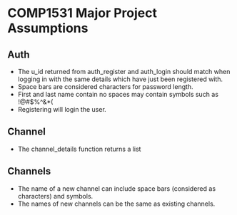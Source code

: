 # COMP1531 Major Project Assumptions

## Auth
* The u_id returned from auth_register and auth_login should match when logging in with the same details which have just been registered with.
* Space bars are considered characters for password length.
* First and last name contain no spaces may contain symbols such as !@#$%^&*(
* Registering will login the user.

## Channel
* The channel_details function returns a list

## Channels
* The name of a new channel can include space bars (considered as characters) and symbols.
* The names of new channels can be the same as existing channels.
